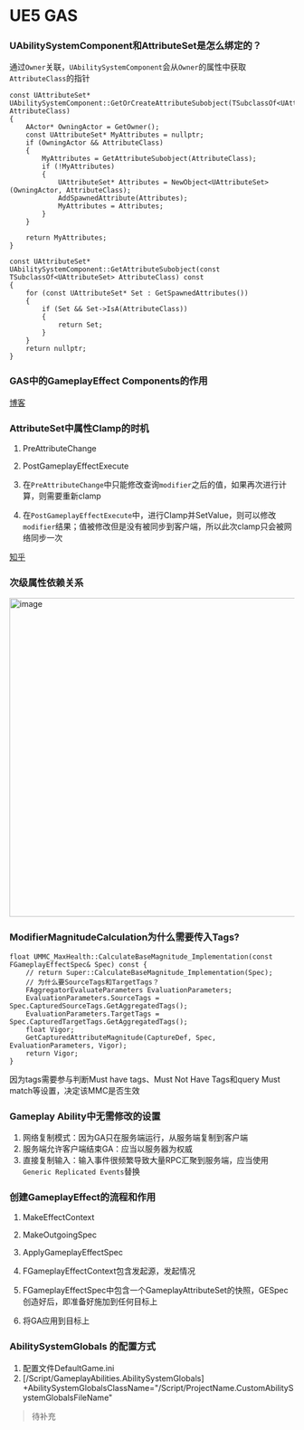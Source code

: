 # UE5 GAS

### UAbilitySystemComponent和AttributeSet是怎么绑定的？

通过``Owner``关联，``UAbilitySystemComponent``会从``Owner``的属性中获取``AttributeClass``的指针
```
const UAttributeSet* UAbilitySystemComponent::GetOrCreateAttributeSubobject(TSubclassOf<UAttributeSet> AttributeClass)
{
	AActor* OwningActor = GetOwner();
	const UAttributeSet* MyAttributes = nullptr;
	if (OwningActor && AttributeClass)
	{
		MyAttributes = GetAttributeSubobject(AttributeClass);
		if (!MyAttributes)
		{
			UAttributeSet* Attributes = NewObject<UAttributeSet>(OwningActor, AttributeClass);
			AddSpawnedAttribute(Attributes);
			MyAttributes = Attributes;
		}
	}

	return MyAttributes;
}

const UAttributeSet* UAbilitySystemComponent::GetAttributeSubobject(const TSubclassOf<UAttributeSet> AttributeClass) const
{
	for (const UAttributeSet* Set : GetSpawnedAttributes())
	{
		if (Set && Set->IsA(AttributeClass))
		{
			return Set;
		}
	}
	return nullptr;
}
```

### GAS中的GameplayEffect Components的作用

[博客](https://www.quodsoler.com/blog/how-to-use-gameplay-effect-components-in-unreal-engine-5)


### AttributeSet中属性Clamp的时机

1. PreAttributeChange
2. PostGameplayEffectExecute

1. 在``PreAttributeChange``中只能修改查询``modifier``之后的值，如果再次进行计算，则需要重新clamp
2. 在``PostGameplayEffectExecute``中，进行Clamp并SetValue，则可以修改``modifier``结果；值被修改但是没有被同步到客户端，所以此次clamp只会被网络同步一次

[知乎](https://zhuanlan.zhihu.com/p/464303056)

### 次级属性依赖关系

<img width="1177" height="564" alt="image" src="https://github.com/user-attachments/assets/aa1d17e2-e375-413a-b993-b852185c4473" />

### ModifierMagnitudeCalculation为什么需要传入Tags?

```
float UMMC_MaxHealth::CalculateBaseMagnitude_Implementation(const FGameplayEffectSpec& Spec) const {
	// return Super::CalculateBaseMagnitude_Implementation(Spec);
	// 为什么要SourceTags和TargetTags？
	FAggregatorEvaluateParameters EvaluationParameters;
	EvaluationParameters.SourceTags = Spec.CapturedSourceTags.GetAggregatedTags();
	EvaluationParameters.TargetTags = Spec.CapturedTargetTags.GetAggregatedTags();
	float Vigor;
	GetCapturedAttributeMagnitude(CaptureDef, Spec, EvaluationParameters, Vigor);
	return Vigor;
}
```

因为tags需要参与判断Must have tags、Must Not Have Tags和query Must match等设置，决定该MMC是否生效

### Gameplay Ability中无需修改的设置

1. 网络复制模式：因为GA只在服务端运行，从服务端复制到客户端
2. 服务端允许客户端结束GA：应当以服务器为权威
3. 直接复制输入：输入事件很频繁导致大量RPC汇聚到服务端，应当使用``Generic Replicated Events``替换

### 创建GameplayEffect的流程和作用

1.  MakeEffectContext
2.  MakeOutgoingSpec
3.  ApplyGameplayEffectSpec

1. FGameplayEffectContext包含发起源，发起情况
2. FGameplayEffectSpec中包含一个GameplayAttributeSet的快照，GESpec创造好后，即准备好施加到任何目标上
3. 将GA应用到目标上


### AbilitySystemGlobals 的配置方式

1. 配置文件DefaultGame.ini
2. [/Script/GameplayAbilities.AbilitySystemGlobals]
+AbilitySystemGlobalsClassName="/Script/ProjectName.CustomAbilitySystemGlobalsFileName"




> 待补充
